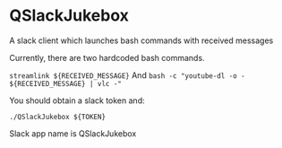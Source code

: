 # QSlackJukebox
A slack client which launches bash commands with received messages

Currently, there are two hardcoded bash commands.

`streamlink ${RECEIVED_MESSAGE}`
And
`bash -c "youtube-dl -o - ${RECEIVED_MESSAGE} | vlc -"`

You should obtain a slack token and:

`./QSlackJukebox ${TOKEN}`

Slack app name is QSlackJukebox
